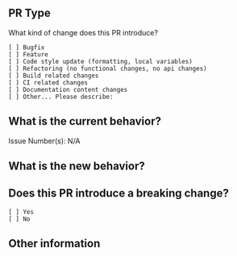 ## PR Type

What kind of change does this PR introduce?

<!-- Please check the one that applies to this PR using "x". -->

```
[ ] Bugfix
[ ] Feature
[ ] Code style update (formatting, local variables)
[ ] Refactoring (no functional changes, no api changes)
[ ] Build related changes
[ ] CI related changes
[ ] Documentation content changes
[ ] Other... Please describe:
```

## What is the current behavior?

<!-- Please describe the current behavior that you are modifying, or link to a relevant issue. -->

Issue Number(s): N/A

## What is the new behavior?

## Does this PR introduce a breaking change?

```
[ ] Yes
[ ] No
```

<!-- If this PR contains a breaking change, please describe the impact and migration path for existing applications below. -->

## Other information
